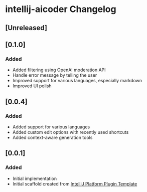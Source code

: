 <!-- Keep a Changelog guide -> https://keepachangelog.com -->

# intellij-aicoder Changelog

## [Unreleased]

## [0.1.0]
### Added
- Added filtering using OpenAI moderation API
- Handle error message by telling the user
- Improved support for various languages, especially markdown
- Improved UI polish

## [0.0.4]
### Added
- Added support for various languages
- Added custom edit options with recently used shortcuts
- Added context-aware generation tools

## [0.0.1]
### Added
- Initial implementation
- Initial scaffold created from [IntelliJ Platform Plugin Template](https://github.com/JetBrains/intellij-platform-plugin-template)
